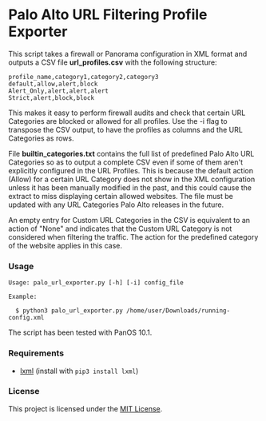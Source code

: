 # Palo Alto URL Filtering Profile Exporter

This script takes a firewall or Panorama configuration in XML format and outputs a CSV file **url_profiles.csv** with the following structure:

```
profile_name,category1,category2,category3
default,allow,alert,block
Alert_Only,alert,alert,alert
Strict,alert,block,block
```

This makes it easy to perform firewall audits and check that certain URL Categories are blocked or allowed for all profiles. Use the -i flag to transpose the CSV output, to have the profiles as columns and the URL Categories as rows.

File **builtin_categories.txt** contains the full list of predefined Palo Alto URL Categories so as to output a complete CSV even if some of them aren't explicitly configured in the URL Profiles. This is because the default action (Allow) for a certain URL Category does not show in the XML configuration unless it has been manually modified in the past, and this could cause the extract to miss displaying certain allowed websites. The file must be updated with any URL Categories Palo Alto releases in the future.

An empty entry for Custom URL Categories in the CSV is equivalent to an action of "None" and indicates that the Custom URL Category is not considered when filtering the traffic. The action for the predefined category of the website applies in this case.

### Usage

```
Usage: palo_url_exporter.py [-h] [-i] config_file
```
```
Example:

  $ python3 palo_url_exporter.py /home/user/Downloads/running-config.xml
```

The script has been tested with PanOS 10.1.

### Requirements

- [lxml](https://pypi.org/project/lxml/) (install with ```pip3 install lxml```)

### License

This project is licensed under the [MIT License](LICENSE).
